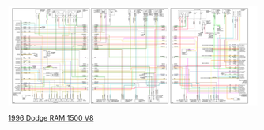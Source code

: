 ![Wiring Diagram](Images/1996_DodgeRam1500.png)

[1996 Dodge RAM 1500 V8](http://rusefi.com/forum/viewtopic.php?f=3&t=864)
